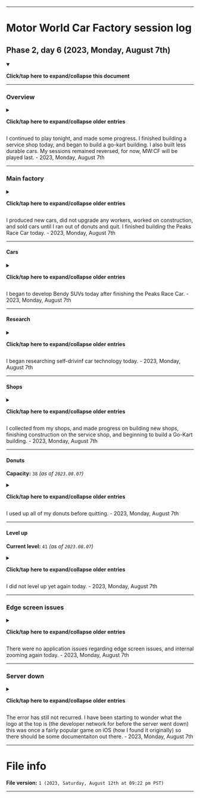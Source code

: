 
***

# Motor World Car Factory session log

## Phase 2, day 6 (2023, Monday, August 7th)

<details open><summary><p><b>Click/tap here to expand/collapse this document</b></p></summary>

***

### Overview

<details><summary><p><b>Click/tap here to expand/collapse older entries</b></p></summary>

I finally resumed gameplay of this game today, after a hiatus that almost lasted 2 full years. I started after midnight. This is going to continue on a daily basis. - 2023, Wednesday, August 2nd

I resumed gameplay again tonight in full, but couldn't properly finish the session after this game due to extreme tiredness. - 2023, Thursday, August 3rd

I continued to play tonight, and made less progress. My PDA also suffered a system crash during gameplay. - 2023, Friday, August 4th

I continued to play tonight, and made less progress. - 2023, Saturday, August 5th

I continued to play tonight, and made less progress. I reversed my two daily sessions tonight, playing Motor World: Car Factory last. - 2023, Sunday, August 6th

</details>

I continued to play tonight, and made some progress. I finished building a service shop today, and began to build a go-kart building. I also built less durable cars. My sessions remained reversed, for now, MW:CF will be played last. - 2023, Monday, August 7th

***

### Main factory

<details><summary><p><b>Click/tap here to expand/collapse older entries</b></p></summary>

After returning, everything was the same as when I played nearly 2 full years ago. I produced new cars until I ran out of donuts. - 2023, Wednesday, August 2nd

I produced new cars, upgraded workers, worked on construction, and sold cars until I ran out of donuts and quit. - 2023, Thursday, August 3rd

I produced new cars, upgraded some workers, worked on construction, and sold cars until I ran out of donuts and quit. My Sunny Roadster leveled up today. - 2023, Friday, August 4th

I produced new cars, upgraded some workers, worked on construction, and sold cars until I ran out of donuts and quit. - 2023, Saturday, August 5th

I produced new cars, did not upgrade any workers, did not work on construction, and sold cars until I ran out of donuts and quit. I began to build a really advanced car as an experiment, and it screwed up my whole assembly line. - 2023, Sunday, August 6th

</details>

I produced new cars, did not upgrade any workers, worked on construction, and sold cars until I ran out of donuts and quit. I finished building the Peaks Race Car today. - 2023, Monday, August 7th

***

#### Cars

<details><summary><p><b>Click/tap here to expand/collapse older entries</b></p></summary>

I started to produce and sell some new Berliner Donks, but then switched to Sunny Roadsters, so that I could unlock another car type. - 2023, Wednesday, August 2nd

I continued to develop, produce, and sell Sunny Roadsters today. - 2023, Thursday, August 3rd

I continued to develop, produce, and sell Sunny Roadsters again today, with the car build kit leveling up today after the 25th vehicle was built. - 2023, Friday, August 4th

I continued to develop, produce, and sell Sunny Roadsters again today. - 2023, Saturday, August 5th

I continued to develop, produce, and sell Sunny Roadsters again today, but most of my efforts went towards a single car (a Peaks Race Car) - 2023, Sunday, August 6th

</details>

I began to develop Bendy SUVs today after finishing the Peaks Race Car. - 2023, Monday, August 7th

***

#### Research

<details><summary><p><b>Click/tap here to expand/collapse older entries</b></p></summary>

I began researching V8 engines today. - 2023, Wednesday, August 2nd

I began researching aluminum frames today. - 2023, Thursday, August 3rd

I began researching down sizing and V12 engines today. - 2023, Friday, August 4th

I began researching carbon panels today. - 2023, Saturday, August 5th

I began researching rally technology today. - 2023, Sunday, August 6th

</details>

I began researching self-drivinf car technology today. - 2023, Monday, August 7th

***

#### Shops

<details><summary><p><b>Click/tap here to expand/collapse older entries</b></p></summary>

I collected from my shops, and made no progress on building new shops. - 2023, Wednesday, August 2nd

I collected from my shops, and made some progress on building new shops. - 2023, Thursday, August 3rd

I collected from my shops, and made minor progress on building new shops. - 2023, Friday, August 4th

I collected from my shops, and made minor progress on building new shops. - 2023, Saturday, August 5th

I collected from my shops, and made no progress on building new shops. - 2023, Sunday, August 6th

</details>

I collected from my shops, and made progress on building new shops, finishing construction on the service shop, and beginning to build a Go-Kart building. - 2023, Monday, August 7th

***

#### Donuts

**Capacity:** `38` _(as of `2023.08.07`)_

<details><summary><p><b>Click/tap here to expand/collapse older entries</b></p></summary>

I used up all of my donuts before quitting. - 2023, Wednesday, August 2nd

I used up all of my donuts, then upgraded my donut capacity from 37 to 38 for 7 cash, and then spent the remaining donuts on upgrading workers, and constructing a building.

I used up all of my donuts before quitting. - 2023, Friday, August 4th

I used up all of my donuts before quitting. - 2023, Saturday, August 5th

I used up all of my donuts before quitting. - 2023, Sunday, August 6th

</details>

I used up all of my donuts before quitting. - 2023, Monday, August 7th

***

#### Level up

**Current level:** `41` _(as of `2023.08.07`)_

<details><summary><p><b>Click/tap here to expand/collapse older entries</b></p></summary>

On 2023, Wednesday, August 2nd, I leveled up to level 40. - 2023, Wednesday, August 2nd

On 2023, Thursday, August 3rd, I leveled up to level 41. - 2023, Thursday, August 3rd

I did not level up today. - 2023, Friday, August 4th

I did not level up again today. - 2023, Saturday, August 5th

I did not level up yet again today. - 2023, Sunday, August 6th

</details>

I did not level up yet again today. - 2023, Monday, August 7th

***

### Edge screen issues

<details><summary><p><b>Click/tap here to expand/collapse older entries</b></p></summary>

There were no application issues regarding edge screen issues, and internal zooming today. - 2023, Wednesday, August 2nd

There were no application issues regarding edge screen issues, and internal zooming again today. - 2023, Thursday, August 3rd

There were no application issues regarding edge screen issues, and internal zooming again today, although my phones desktop environment crashed and restarted itself. The game was unaffected. - 2023, Friday, August 4th

There were no application issues regarding edge screen issues, and internal zooming again today. - 2023, Saturday, August 5th

There were no application issues regarding edge screen issues, and internal zooming again today. - 2023, Sunday, August 6th

</details>

There were no application issues regarding edge screen issues, and internal zooming again today. - 2023, Monday, August 7th

***

### Server down

<details><summary><p><b>Click/tap here to expand/collapse older entries</b></p></summary>

When I played last 2 years ago, the game would repeatedly pop up an error saying that it couldn't connect to the server (the server has been down for a long time, and isn't coming back) the game could still play normally, but this error would come up constantly. After my 1.9 year hiatus, I have found that the error never comes up now. - 2023, Wednesday, August 2nd

The error has still not recurred. - 2023, Thursday, August 3rd

The error has still not recurred. - 2023, Friday, August 4th

The error has still not recurred. - 2023, Saturday, August 5th

The error has still not recurred. - 2023, Sunday, August 6th

</details>

The error has still not recurred. I have been starting to wonder what the logo at the top is (the developer network for before the server went down) this was once a fairly popular game on iOS (how I found it originally) so there should be some documentaiton out there. - 2023, Monday, August 7th

</details>

***

# File info

**File version:** `1 (2023, Saturday, August 12th at 09:22 pm PST)`

***
